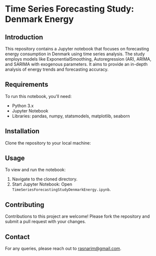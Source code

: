 # Time Series Forecasting Study: Denmark Energy

## Introduction
This repository contains a Jupyter notebook that focuses on forecasting energy consumption in Denmark using time series analysis. The study employs models like ExponentialSmoothing, Autoregression (AR), ARIMA, and SARIMA with exogenous parameters. It aims to provide an in-depth analysis of energy trends and forecasting accuracy.

## Requirements
To run this notebook, you'll need:
- Python 3.x
- Jupyter Notebook
- Libraries: pandas, numpy, statsmodels, matplotlib, seaborn

## Installation
Clone the repository to your local machine:

## Usage
To view and run the notebook:
1. Navigate to the cloned directory.
2. Start Jupyter Notebook:
       Open `TimeSeriesForecastingStudyDenmarkEnergy.ipynb`.

## Contributing
Contributions to this project are welcome! Please fork the repository and submit a pull request with your changes.


## Contact
For any queries, please reach out to rasnarim@gmail.com.

 
